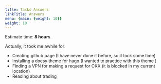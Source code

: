 ```yaml
---
title: Tasks Answers
linkTitle: Answers
menu: {main: {weight: 10}}
weight: 10
---
```


Estimate time: **8 hours**.

Actually, it took me awhile for:
* Creating github page (I have never done it before, so it took some time)
* Installing a docsy theme for hugo (I wanted to practice with this theme )
* Finding a VPN for making a request for OKX (it is blocked in my current location)
* Reading about trading
